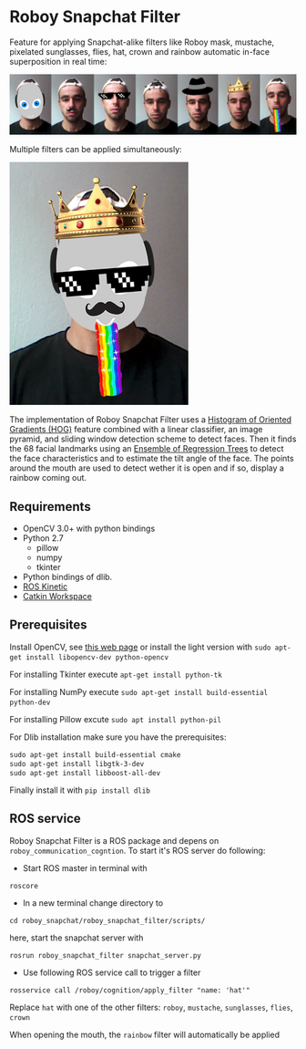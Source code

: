# Roboy Snapchat Filter
Feature for applying Snapchat-alike filters like Roboy mask, mustache, pixelated sunglasses, flies, hat, crown and rainbow automatic in-face superposition in real time: 

![alt text](https://github.com/Roboy/roboy_snapchat/blob/master/imgs/roboy_filters.png) 

Multiple filters can be applied simultaneously:

![alt text](https://github.com/Roboy/roboy_snapchat/blob/master/imgs/all.png)

The implementation of Roboy Snapchat Filter uses a [Histogram of Oriented Gradients (HOG)](https://en.wikipedia.org/wiki/Histogram_of_oriented_gradients) feature combined with a linear classifier, an image pyramid, and sliding window detection scheme to detect faces. Then it finds the 68 facial landmarks using an [Ensemble of Regression Trees](https://pdfs.semanticscholar.org/d78b/6a5b0dcaa81b1faea5fb0000045a62513567.pdf) to detect the face characteristics and to estimate the tilt angle of the face. The points around the mouth are used to detect wether it is open and if so, display a rainbow coming out.


## Requirements

* OpenCV 3.0+ with python bindings
* Python 2.7
     * pillow
     * numpy
     * tkinter
* Python bindings of dlib.
* [ROS Kinetic](http://wiki.ros.org/kinetic)
* [Catkin Workspace](https://github.com/Roboy)



## Prerequisites

Install OpenCV, see [this web page](https://www.pyimagesearch.com/2016/10/24/ubuntu-16-04-how-to-install-opencv/) or install the light version with `sudo apt-get install libopencv-dev python-opencv`

For installing Tkinter execute `apt-get install python-tk`

For installing NumPy execute `sudo apt-get install build-essential python-dev`

For installing Pillow excute `sudo apt install python-pil`

For Dlib installation make sure you have the prerequisites:
```
sudo apt-get install build-essential cmake
sudo apt-get install libgtk-3-dev
sudo apt-get install libboost-all-dev
```
Finally install it with `pip install dlib`



## ROS service

Roboy Snapchat Filter is a ROS package and depens on `roboy_communication_cogntion`. To start it's ROS server do following:

- Start ROS master in terminal with 
```
roscore
```

- In a new terminal change directory to
```
cd roboy_snapchat/roboy_snapchat_filter/scripts/
```
here, start the snapchat server with
```
rosrun roboy_snapchat_filter snapchat_server.py
```

- Use following ROS service call to trigger a filter
```
rosservice call /roboy/cognition/apply_filter "name: 'hat'"
```

Replace `hat` with one of the other filters:
`roboy`, `mustache`, `sunglasses`, `flies`, `crown`


When opening the mouth, the `rainbow` filter will automatically be applied
